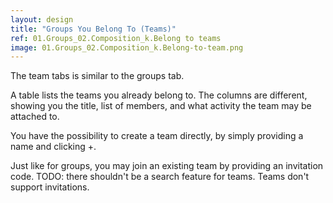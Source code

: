 ```yaml
---
layout: design
title: "Groups You Belong To (Teams)"
ref: 01.Groups_02.Composition_k.Belong to teams
image: 01.Groups_02.Composition_k.Belong-to-team.png
---
```


The team tabs is similar to the groups tab.

A table lists the teams you already belong to. The columns are different, showing you the title, list of members, and what activity the team may be attached to.

You have the possibility to create a team directly, by simply providing a name and clicking +.

Just like for groups, you may join an existing team by providing an invitation code.
TODO: there shouldn't be a search feature for teams. Teams don't support invitations.
